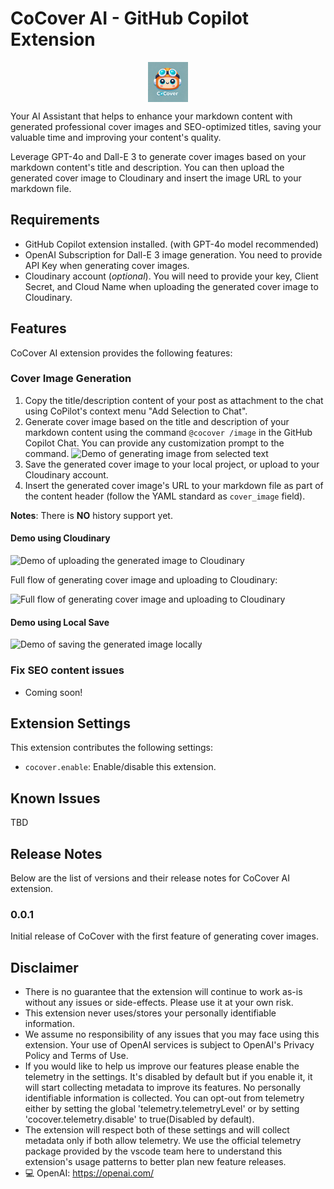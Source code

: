 # CoCover AI - GitHub Copilot Extension

<img src="./Cocover.png" height=64 style="margin:auto; display:block;"/>

Your AI Assistant that helps to enhance your markdown content with generated professional cover images and SEO-optimized titles, saving your valuable time and improving your content's quality.

Leverage GPT-4o and Dall-E 3 to generate cover images based on your markdown content's title and description. You can then upload the generated cover image to Cloudinary and insert the image URL to your markdown file.

## Requirements

- GitHub Copilot extension installed. (with GPT-4o model recommended)
- OpenAI Subscription for Dall-E 3 image generation. You need to provide API Key when generating cover images.
- Cloudinary account (_optional_). You will need to provide your key, Client Secret, and Cloud Name when uploading the generated cover image to Cloudinary.

## Features

CoCover AI extension provides the following features:

### Cover Image Generation

1. Copy the title/description content of your post as attachment to the chat using CoPilot's context menu "Add Selection to Chat".
2. Generate cover image based on the title and description of your markdown content using the command `@cocover /image` in the GitHub Copilot Chat. You can provide any customization prompt to the command.
   ![Demo of generating image from selected text](https://res.cloudinary.com/mayashavin/image/upload/v1730116072/cocover/demo_cocover_1.gif)
3. Save the generated cover image to your local project, or upload to your Cloudinary account.
4. Insert the generated cover image's URL to your markdown file as part of the content header (follow the YAML standard as `cover_image` field).

**Notes**: There is **NO** history support yet.

#### Demo using Cloudinary

![Demo of uploading the generated image to Cloudinary](https://res.cloudinary.com/mayashavin/image/upload/v1730116064/cocover/cocover_cloudinary.gif)

Full flow of generating cover image and uploading to Cloudinary:

![Full flow of generating cover image and uploading to Cloudinary](https://res.cloudinary.com/mayashavin/image/upload/v1730116064/cocover/full_flow_cloudinary.gif)

#### Demo using Local Save

![Demo of saving the generated image locally](https://res.cloudinary.com/mayashavin/image/upload/v1730116064/cocover/fullflow_save.gif)

### Fix SEO content issues

- Coming soon!

## Extension Settings

This extension contributes the following settings:

- `cocover.enable`: Enable/disable this extension.

## Known Issues

TBD

## Release Notes

Below are the list of versions and their release notes for CoCover AI extension.

### 0.0.1

Initial release of CoCover with the first feature of generating cover images.

## Disclaimer

- There is no guarantee that the extension will continue to work as-is without any issues or side-effects. Please use it at your own risk.
- This extension never uses/stores your personally identifiable information.
- We assume no responsibility of any issues that you may face using this extension. Your use of OpenAI services is subject to OpenAI's Privacy Policy and Terms of Use.
- If you would like to help us improve our features please enable the telemetry in the settings. It's disabled by default but if you enable it, it will start collecting metadata to improve its features. No personally identifiable information is collected. You can opt-out from telemetry either by setting the global 'telemetry.telemetryLevel' or by setting 'cocover.telemetry.disable' to true(Disabled by default).
- The extension will respect both of these settings and will collect metadata only if both allow telemetry. We use the official telemetry package provided by the vscode team here to understand this extension's usage patterns to better plan new feature releases.
- 💻 OpenAI: <https://openai.com/>
